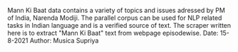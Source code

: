 Mann Ki Baat data contains a variety of topics and  issues adressed by PM of India, Narenda Modiji.
The parallel corpus can be used for NLP related tasks in Indian language and is a verified source of text. 
The scraper written here is to extract "Mann Ki Baat" text from webpage episodewise.
Date: 15-8-2021
Author: Musica Supriya

